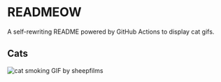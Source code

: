 # READMEOW

A self-rewriting README powered by GitHub Actions to display cat gifs.

## Cats

![cat smoking GIF by sheepfilms](https://media4.giphy.com/media/l0ExdMHUDKteztyfe/200.gif?cid=9acd02dasibatf3lo0ne1lwsefm8ojrx7q6372ryerugrt1r&ep=v1_gifs_search&rid=200.gif&ct=g)
